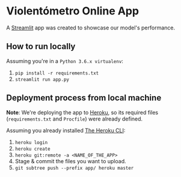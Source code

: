# Violentómetro Online App

A [Streamlit](https://www.streamlit.io/) app was created to showcase our model's performance.

## How to run locally

Assuming you're in a `Python 3.6.x virtualenv`:

1. `pip install -r requirements.txt`
1. `streamlit run app.py`

## Deployment process from local machine

**Note**: We're deploying the app to [Heroku](https://www.heroku.com), so its required files (`requirements.txt` and `Procfile`) were already defined.

Assuming you already installed [The Heroku CLI](https://devcenter.heroku.com/articles/heroku-cli):

1. `heroku login`
1. `heroku create`
1. `heroku git:remote -a <NAME_OF_THE_APP>`
1. Stage & commit the files you want to upload.
1. `git subtree push --prefix app/ heroku master`
